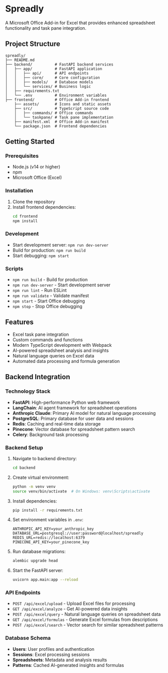 # Spreadly

A Microsoft Office Add-in for Excel that provides enhanced spreadsheet functionality and task pane integration.

## Project Structure

```
spreadly/
├── README.md
├── backend/          # FastAPI backend services
│   ├── app/          # FastAPI application
│   │   ├── api/      # API endpoints
│   │   ├── core/     # Core configuration
│   │   ├── models/   # Database models
│   │   └── services/ # Business logic
│   ├── requirements.txt
│   └── .env          # Environment variables
├── frontend/         # Office Add-in frontend
    ├── assets/       # Icons and static assets
    ├── src/          # TypeScript source code
    │   ├── commands/ # Office commands
    │   └── taskpane/ # Task pane implementation
    ├── manifest.xml  # Office Add-in manifest
    └── package.json  # Frontend dependencies
```

## Getting Started

### Prerequisites
- Node.js (v14 or higher)
- npm
- Microsoft Office (Excel)

### Installation
1. Clone the repository
2. Install frontend dependencies:
   ```bash
   cd frontend
   npm install
   ```

### Development
- Start development server: `npm run dev-server`
- Build for production: `npm run build`
- Start debugging: `npm start`

### Scripts
- `npm run build` - Build for production
- `npm run dev-server` - Start development server
- `npm run lint` - Run ESLint
- `npm run validate` - Validate manifest
- `npm start` - Start Office debugging
- `npm stop` - Stop Office debugging

## Features
- Excel task pane integration
- Custom commands and functions
- Modern TypeScript development with Webpack
- AI-powered spreadsheet analysis and insights
- Natural language queries on Excel data
- Automated data processing and formula generation

## Backend Integration

### Technology Stack
- **FastAPI**: High-performance Python web framework
- **LangChain**: AI agent framework for spreadsheet operations
- **Anthropic Claude**: Primary AI model for natural language processing
- **PostgreSQL**: Primary database for user data and sessions
- **Redis**: Caching and real-time data storage
- **Pinecone**: Vector database for spreadsheet pattern search
- **Celery**: Background task processing

### Backend Setup
1. Navigate to backend directory:
   ```bash
   cd backend
   ```

2. Create virtual environment:
   ```bash
   python -m venv venv
   source venv/bin/activate  # On Windows: venv\Scripts\activate
   ```

3. Install dependencies:
   ```bash
   pip install -r requirements.txt
   ```

4. Set environment variables in `.env`:
   ```
   ANTHROPIC_API_KEY=your_anthropic_key
   DATABASE_URL=postgresql://user:password@localhost/spreadly
   REDIS_URL=redis://localhost:6379
   PINECONE_API_KEY=your_pinecone_key
   ```

5. Run database migrations:
   ```bash
   alembic upgrade head
   ```

6. Start the FastAPI server:
   ```bash
   uvicorn app.main:app --reload
   ```

### API Endpoints
- `POST /api/excel/upload` - Upload Excel files for processing
- `GET /api/excel/analyze` - Get AI-powered data insights
- `POST /api/excel/query` - Natural language queries on spreadsheet data
- `GET /api/excel/formulas` - Generate Excel formulas from descriptions
- `POST /api/excel/search` - Vector search for similar spreadsheet patterns

### Database Schema
- **Users**: User profiles and authentication
- **Sessions**: Excel processing sessions
- **Spreadsheets**: Metadata and analysis results
- **Patterns**: Cached AI-generated insights and formulas
